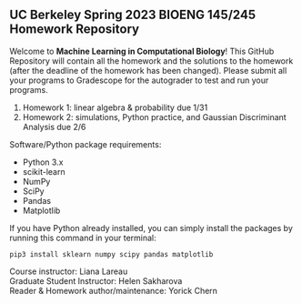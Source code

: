 ## UC Berkeley Spring 2023 BIOENG 145/245 Homework Repository

Welcome to **Machine Learning in Computational Biology**! This GitHub Repository will contain all the homework and the solutions to the homework (after the deadline of the homework has been changed). Please submit all your programs to Gradescope for the autograder to test and run your programs.

 1. Homework 1: linear algebra & probability due 1/31
 2. Homework 2: simulations, Python practice, and Gaussian Discriminant Analysis due 2/6

Software/Python package requirements:

 - Python 3.x
 - scikit-learn
 - NumPy
 - SciPy
 - Pandas
 - Matplotlib

If you have Python already installed, you can simply install the packages by running this command in your terminal:

    pip3 install sklearn numpy scipy pandas matplotlib


Course instructor: Liana Lareau \
Graduate Student Instructor: Helen Sakharova \
Reader & Homework author/maintenance: Yorick Chern